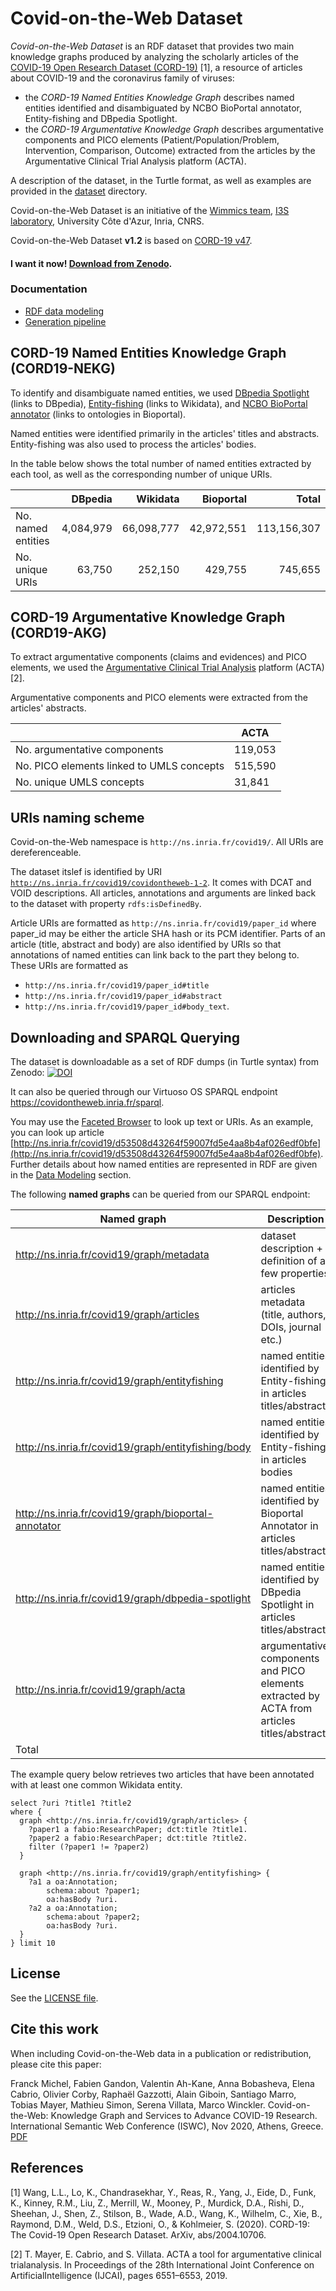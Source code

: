 # Covid-on-the-Web Dataset

*Covid-on-the-Web Dataset* is an RDF dataset that provides two main knowledge graphs produced by analyzing the scholarly articles of the [COVID-19 Open Research Dataset (CORD-19)](https://www.semanticscholar.org/cord19) [1], a resource of articles about COVID-19 and the coronavirus family of viruses:
- the *CORD-19 Named Entities Knowledge Graph* describes named entities identified and disambiguated by NCBO BioPortal annotator, Entity-fishing and DBpedia Spotlight. 
- the *CORD-19 Argumentative Knowledge Graph* describes argumentative components and PICO elements (Patient/Population/Problem, Intervention, Comparison, Outcome) extracted from the articles by the Argumentative Clinical Trial Analysis platform (ACTA).

A description of the dataset, in the Turtle format, as well as examples are provided in the [dataset](dataset) directory.

Covid-on-the-Web Dataset is an initiative of the [Wimmics team](https://team.inria.fr/wimmics/), [I3S laboratory](http://www.i3s.unice.fr/), University Côte d'Azur, Inria, CNRS.

Covid-on-the-Web Dataset **v1.2** is based on [CORD-19 v47](https://www.kaggle.com/dataset/08dd9ead3afd4f61ef246bfd6aee098765a19d9f6dbf514f0142965748be859b/version/47). 
 
#### I want it now! [Download from Zenodo](https://doi.org/10.5281/zenodo.4247134).


### Documentation

- [RDF data modeling](doc/01-data-modeling.md)
- [Generation pipeline](src/README.md)


## CORD-19 Named Entities Knowledge Graph (CORD19-NEKG)

To identify and disambiguate named entities, we used [DBpedia Spotlight](https://www.dbpedia-spotlight.org/) (links to DBpedia), [Entity-fishing](https://github.com/kermitt2/entity-fishing) (links to Wikidata), and [NCBO BioPortal annotator](http://bioportal.bioontology.org/annotatorplus) (links to ontologies in Bioportal).

Named entities were identified primarily in the articles' titles and abstracts. Entity-fishing was also used to process the articles' bodies.

In the table below shows the total number of named entities extracted by each tool, as well as the corresponding number of unique URIs.


|                    | DBpedia    | Wikidata      | Bioportal   | Total |
| :-------------     | --: | --: | --: | --: |
| No. named entities |  4,084,979 |    66,098,777 |  42,972,551 |   113,156,307 |
| No. unique URIs    |     63,750 |       252,150 |     429,755 |       745,655 |


## CORD-19 Argumentative Knowledge Graph (CORD19-AKG)

To extract argumentative components (claims and evidences) and PICO elements, we used the [Argumentative Clinical Trial Analysis](http://ns.inria.fr/acta/) platform (ACTA) [2].

Argumentative components and PICO elements were extracted from the articles' abstracts.

| | ACTA |
| ------------- | ---------- |
| No. argumentative components | 119,053 |
| No. PICO elements linked to UMLS concepts | 515,590 |
| No. unique UMLS concepts | 31,841 |



## URIs naming scheme

Covid-on-the-Web namespace is `http://ns.inria.fr/covid19/`. All URIs are dereferenceable.

The dataset itslef is identified by URI [`http://ns.inria.fr/covid19/covidontheweb-1-2`](http://ns.inria.fr/covid19/covidontheweb-1-2). It comes with DCAT and VOID descriptions.
All articles, annotations and arguments are linked back to the dataset with property `rdfs:isDefinedBy`.

Article URIs are formatted as `http://ns.inria.fr/covid19/paper_id` where paper_id may be either the article SHA hash or its PCM identifier.
Parts of an article (title, abstract and body) are also identified by URIs so that annotations of named entities can link back to the part they belong to. These URIs are formatted as 
- `http://ns.inria.fr/covid19/paper_id#title`
- `http://ns.inria.fr/covid19/paper_id#abstract`
- `http://ns.inria.fr/covid19/paper_id#body_text`.


## Downloading and SPARQL Querying

The dataset is downloadable as a set of RDF dumps (in Turtle syntax) from Zenodo: [![DOI](https://zenodo.org/badge/DOI/10.5281/zenodo.3833753.svg)](https://doi.org/10.5281/zenodo.3833753)

It can also be queried through our Virtuoso OS SPARQL endpoint https://covidontheweb.inria.fr/sparql.

You may use the [Faceted Browser](http://covidontheweb.inria.fr/fct/) to look up text or URIs.
As an example, you can look up article [http://ns.inria.fr/covid19/d53508d43264f59007fd5e4aa8b4af026edf0bfe](http://ns.inria.fr/covid19/d53508d43264f59007fd5e4aa8b4af026edf0bfe).
Further details about how named entities are represented in RDF are given in the [Data Modeling](doc/01-data-modeling.md) section.

The following **named graphs** can be queried from our SPARQL endpoint:

| Named graph    | Description | No. RDF triples |
| -------------  | ---- | ----: |
| http://ns.inria.fr/covid19/graph/metadata | dataset description + definition of a few properties | 170 |
| http://ns.inria.fr/covid19/graph/articles | articles metadata (title, authors, DOIs, journal etc.) | 3,722,381 |
| http://ns.inria.fr/covid19/graph/entityfishing | named entities identified by Entity-fishing in articles titles/abstracts | 35,049,832 |
| http://ns.inria.fr/covid19/graph/entityfishing/body | named entities identified by Entity-fishing in articles bodies | 1,156,611,321 |
| http://ns.inria.fr/covid19/graph/bioportal-annotator | named entities identified by Bioportal Annotator in articles titles/abstracts | 104,430,547 |
| http://ns.inria.fr/covid19/graph/dbpedia-spotlight | named entities identified by DBpedia Spotlight in articles titles/abstracts | 65,359,664 |
| http://ns.inria.fr/covid19/graph/acta | argumentative components and PICO elements extracted by ACTA from articles titles/abstracts | 7,469,234 |
| Total | | 1,361,451,364 | 

The example query below retrieves two articles that have been annotated with at least one common Wikidata entity.
```sparql
select ?uri ?title1 ?title2
where {
  graph <http://ns.inria.fr/covid19/graph/articles> {
    ?paper1 a fabio:ResearchPaper; dct:title ?title1.
    ?paper2 a fabio:ResearchPaper; dct:title ?title2.
    filter (?paper1 != ?paper2)
  }
  
  graph <http://ns.inria.fr/covid19/graph/entityfishing> {
    ?a1 a oa:Annotation;
        schema:about ?paper1;
        oa:hasBody ?uri.
    ?a2 a oa:Annotation;
        schema:about ?paper2;
        oa:hasBody ?uri.
  }
} limit 10
```


## License

See the [LICENSE file](LICENSE).

## Cite this work

When including Covid-on-the-Web data in a publication or redistribution, please cite this paper:

Franck Michel, Fabien Gandon, Valentin Ah-Kane, Anna Bobasheva, Elena Cabrio, Olivier Corby, Raphaël Gazzotti, Alain Giboin, Santiago Marro, Tobias Mayer, Mathieu Simon, Serena Villata, Marco Winckler. Covid-on-the-Web: Knowledge Graph and Services to Advance COVID-19 Research. International Semantic Web Conference (ISWC), Nov 2020, Athens, Greece. [PDF](https://hal.archives-ouvertes.fr/hal-02939363/file/article-cam-ready.pdf)


## References

[1] Wang, L.L., Lo, K., Chandrasekhar, Y., Reas, R., Yang, J., Eide, D., Funk, K., Kinney, R.M., Liu, Z., Merrill, W., Mooney, P., Murdick, D.A., Rishi, D., Sheehan, J., Shen, Z., Stilson, B., Wade, A.D., Wang, K., Wilhelm, C., Xie, B., Raymond, D.M., Weld, D.S., Etzioni, O., & Kohlmeier, S. (2020). CORD-19: The Covid-19 Open Research Dataset. ArXiv, abs/2004.10706.

[2] T. Mayer, E. Cabrio, and S. Villata. ACTA a tool for argumentative clinical trialanalysis. In Proceedings of the 28th International Joint Conference on  ArtificialIntelligence (IJCAI), pages 6551–6553, 2019.


